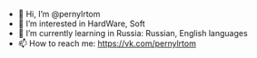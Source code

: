 - 👋 Hi, I’m @pernylrtom
- 👀 I’m interested in HardWare, Soft
- 🌱 I’m currently learning in Russia: Russian, English languages
- 📫 How to reach me: https://vk.com/pernylrtom
